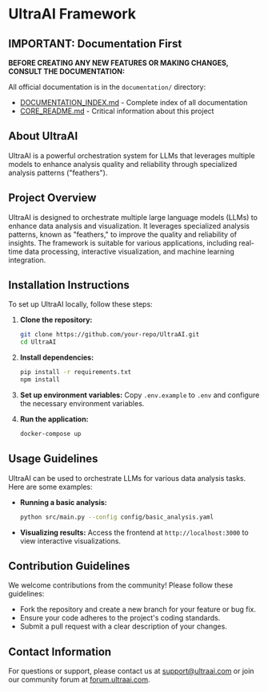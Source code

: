 # UltraAI Framework

## IMPORTANT: Documentation First

**BEFORE CREATING ANY NEW FEATURES OR MAKING CHANGES, CONSULT THE DOCUMENTATION:**

All official documentation is in the `documentation/` directory:

- [DOCUMENTATION_INDEX.md](documentation/DOCUMENTATION_INDEX.md) - Complete index of all documentation
- [CORE_README.md](documentation/CORE_README.md) - Critical information about this project

## About UltraAI

UltraAI is a powerful orchestration system for LLMs that leverages multiple models to enhance analysis quality and reliability through specialized analysis patterns ("feathers").

## Project Overview

UltraAI is designed to orchestrate multiple large language models (LLMs) to enhance data analysis and visualization. It leverages specialized analysis patterns, known as "feathers," to improve the quality and reliability of insights. The framework is suitable for various applications, including real-time data processing, interactive visualization, and machine learning integration.

## Installation Instructions

To set up UltraAI locally, follow these steps:

1. **Clone the repository:**

   ```bash
   git clone https://github.com/your-repo/UltraAI.git
   cd UltraAI
   ```

2. **Install dependencies:**

   ```bash
   pip install -r requirements.txt
   npm install
   ```

3. **Set up environment variables:**
   Copy `.env.example` to `.env` and configure the necessary environment variables.

4. **Run the application:**

   ```bash
   docker-compose up
   ```

## Usage Guidelines

UltraAI can be used to orchestrate LLMs for various data analysis tasks. Here are some examples:

- **Running a basic analysis:**

  ```bash
  python src/main.py --config config/basic_analysis.yaml
  ```

- **Visualizing results:**
  Access the frontend at `http://localhost:3000` to view interactive visualizations.

## Contribution Guidelines

We welcome contributions from the community! Please follow these guidelines:

- Fork the repository and create a new branch for your feature or bug fix.
- Ensure your code adheres to the project's coding standards.
- Submit a pull request with a clear description of your changes.

## Contact Information

For questions or support, please contact us at [support@ultraai.com](mailto:support@ultraai.com) or join our community forum at [forum.ultraai.com](http://forum.ultraai.com).
